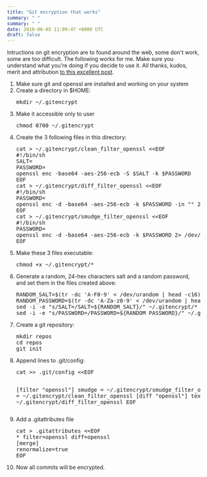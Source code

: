```yaml
---
title: "Git encryption that works"
summary: " "
summary: " "
date: 2018-06-05 11:09:47 +0000 UTC
draft: false
---
```

Intructions on git encryption are to found around the web, some don't work, some are too difficult. The following works for me. Make sure you understand what you're doing if you decide to use it. All thanks, kudos, merit and attribution <a href="https://gist.github.com/shadowhand/873637" target="_blank" rel="noopener">to this excellent post</a>.
<ol>
	<li>Make sure git and openssl are installed and working on your system</li>
	<li>Create a directory in $HOME:
<pre>mkdir ~/.gitencrypt</pre>
</li>
	<li>Make it accessible only to user
<pre>chmod 0700 ~/.gitencrypt</pre>
</li>
	<li>Create the 3 following files in this directory:
<pre>cat &gt; ~/.gitencrypt/clean_filter_openssl &lt;&lt;EOF
#!/bin/sh
SALT=
PASSWORD=
openssl enc -base64 -aes-256-ecb -S $SALT -k $PASSWORD
EOF
cat &gt; ~/.gitencrypt/diff_filter_openssl &lt;&lt;EOF
#!/bin/sh
PASSWORD=
openssl enc -d -base64 -aes-256-ecb -k $PASSWORD -in "" 2&gt; /dev/null || cat ""
EOF
cat &gt; ~/.gitencrypt/smudge_filter_openssl &lt;&lt;EOF
#!/bin/sh
PASSWORD=
openssl enc -d -base64 -aes-256-ecb -k $PASSWORD 2&gt; /dev/null || cat
EOF</pre>
</li>
	<li>Make these 3 files executable:
<pre>chmod +x ~/.gitencrypt/*</pre>
</li>
	<li>Generate a random, 24-hex characters salt and a random password, and set them in the files created above:
<pre>RANDOM_SALT=$(tr -dc 'A-F0-9' &lt; /dev/urandom | head -c16)
RANDOM_PASSWORD=$(tr -dc 'A-Za-z0-9' &lt; /dev/urandom | head -c18)
sed -i -e "s/SALT=/SALT=${RANDOM_SALT}/" ~/.gitencrypt/*
sed -i -e "s/PASSWORD=/PASSWORD=${RANDOM_PASSWORD}/" ~/.gitencrypt/*</pre>
</li>
	<li>Create a git repository:
<pre>mkdir repos
cd repos
git init</pre>
</li>
	<li>Append lines to .git/config:
<pre>cat &gt;&gt; .git/config &lt;&lt;EOF

[filter "openssl"]
    smudge = ~/.gitencrypt/smudge_filter_openssl
    clean = ~/.gitencrypt/clean_filter_openssl
[diff "openssl"]
    textconv = ~/.gitencrypt/diff_filter_openssl
EOF</pre>
</li>
	<li>Add a .gitattributes file
<pre>cat &gt; .gitattributes &lt;&lt;EOF
* filter=openssl diff=openssl
[merge]
renormalize=true
EOF</pre>
</li>
	<li>Now all commits will be encrypted.</li>
</ol>
